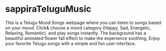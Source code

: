 # sappiraTeluguMusic
This is a Telugu Mood Songs webpage where you can listen to songs based on your mood. Click&amp; choose a mood category (Happy, Sad, Energetic, Relaxing, Romantic), and play songs instantly. The background has a beautiful animated flower fall effect to make the experience soothing, Enjoy your favorite Telugu songs with a simple and fun user interface.
